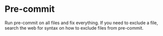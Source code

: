 # Pre-commit

Run pre-commit on all files and fix everything. If you need to exclude a
file, search the web for syntax on how to exclude files from pre-commit.
